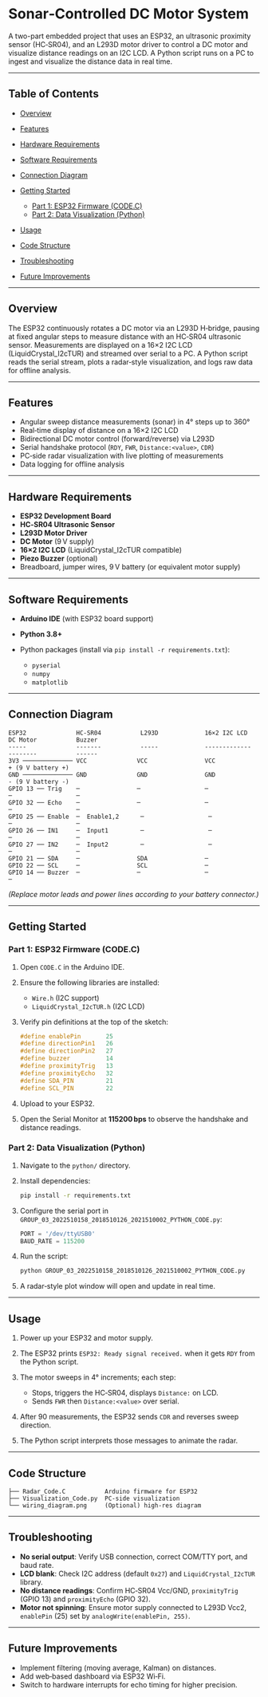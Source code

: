 # Sonar‑Controlled DC Motor System

A two-part embedded project that uses an ESP32, an ultrasonic proximity sensor (HC‑SR04), and an L293D motor driver to control a DC motor and visualize distance readings on an I2C LCD. A Python script runs on a PC to ingest and visualize the distance data in real time.

---

## Table of Contents

* [Overview](#overview)
* [Features](#features)
* [Hardware Requirements](#hardware-requirements)
* [Software Requirements](#software-requirements)
* [Connection Diagram](#connection-diagram)
* [Getting Started](#getting-started)

  * [Part 1: ESP32 Firmware (CODE.C)](#part-1-esp32-firmware)
  * [Part 2: Data Visualization (Python)](#part-2-data-visualization-python)
* [Usage](#usage)
* [Code Structure](#code-structure)
* [Troubleshooting](#troubleshooting)
* [Future Improvements](#future-improvements)

---

## Overview

The ESP32 continuously rotates a DC motor via an L293D H‑bridge, pausing at fixed angular steps to measure distance with an HC‑SR04 ultrasonic sensor. Measurements are displayed on a 16×2 I2C LCD (LiquidCrystal\_I2cTUR) and streamed over serial to a PC. A Python script reads the serial stream, plots a radar‑style visualization, and logs raw data for offline analysis.

---

## Features

* Angular sweep distance measurements (sonar) in 4° steps up to 360°
* Real‑time display of distance on a 16×2 I2C LCD
* Bidirectional DC motor control (forward/reverse) via L293D
* Serial handshake protocol (`RDY`, `FWR`, `Distance:<value>`, `CDR`)
* PC‑side radar visualization with live plotting of measurements
* Data logging for offline analysis

---

## Hardware Requirements

* **ESP32 Development Board**
* **HC‑SR04 Ultrasonic Sensor**
* **L293D Motor Driver**
* **DC Motor** (9 V supply)
* **16×2 I2C LCD** (LiquidCrystal\_I2cTUR compatible)
* **Piezo Buzzer** (optional)
* Breadboard, jumper wires, 9 V battery (or equivalent motor supply)

---

## Software Requirements

* **Arduino IDE** (with ESP32 board support)
* **Python 3.8+**
* Python packages (install via `pip install -r requirements.txt`):

  * `pyserial`
  * `numpy`
  * `matplotlib`

---

## Connection Diagram

```text
ESP32              HC‑SR04           L293D             16×2 I2C LCD         DC Motor           Buzzer
-----              -------           -----             -------------       --------           ------
3V3 ────────────── VCC              VCC                VCC                 + (9 V battery +)
GND ────────────── GND              GND                GND                 - (9 V battery -)
GPIO 13 ── Trig    ─                ─                  ─                   ─                  ─
GPIO 32 ── Echo    ─                ─                  ─                   ─                  ─
GPIO 25 ── Enable  ─  Enable1,2      ─                  ─                   ─                  ─
GPIO 26 ── IN1     ─  Input1         ─                  ─                   ─                  ─
GPIO 27 ── IN2     ─  Input2         ─                  ─                   ─                  ─
GPIO 21 ── SDA     ─                SDA                ─
GPIO 22 ── SCL     ─                SCL                ─
GPIO 14 ── Buzzer  ─                ─                  ─                   ─
```

*(Replace motor leads and power lines according to your battery connector.)*

---

## Getting Started

### Part 1: ESP32 Firmware (CODE.C)

1. Open `CODE.C` in the Arduino IDE.
2. Ensure the following libraries are installed:

   * `Wire.h` (I2C support)
   * `LiquidCrystal_I2cTUR.h` (I2C LCD)
3. Verify pin definitions at the top of the sketch:

   ```cpp
   #define enablePin       25
   #define directionPin1   26
   #define directionPin2   27
   #define buzzer          14
   #define proximityTrig   13
   #define proximityEcho   32
   #define SDA_PIN         21
   #define SCL_PIN         22
   ```
4. Upload to your ESP32.
5. Open the Serial Monitor at **115200 bps** to observe the handshake and distance readings.

### Part 2: Data Visualization (Python)

1. Navigate to the `python/` directory.
2. Install dependencies:

   ```bash
   pip install -r requirements.txt
   ```
3. Configure the serial port in `GROUP_03_2022510158_2018510126_2021510002_PYTHON_CODE.py`:

   ```python
   PORT = '/dev/ttyUSB0'
   BAUD_RATE = 115200
   ```
4. Run the script:

   ```bash
   python GROUP_03_2022510158_2018510126_2021510002_PYTHON_CODE.py
   ```
5. A radar‑style plot window will open and update in real time.

---

## Usage

1. Power up your ESP32 and motor supply.
2. The ESP32 prints `ESP32: Ready signal received.` when it gets `RDY` from the Python script.
3. The motor sweeps in 4° increments; each step:

   * Stops, triggers the HC‑SR04, displays `Distance:` on LCD.
   * Sends `FWR` then `Distance:<value>` over serial.
4. After 90 measurements, the ESP32 sends `CDR` and reverses sweep direction.
5. The Python script interprets those messages to animate the radar.

---

## Code Structure

```text
├── Radar_Code.C           Arduino firmware for ESP32
├── Visualization_Code.py  PC‑side visualization
└── wiring_diagram.png     (Optional) high‑res diagram
```

---

## Troubleshooting

* **No serial output**: Verify USB connection, correct COM/TTY port, and baud rate.
* **LCD blank**: Check I2C address (default `0x27`) and `LiquidCrystal_I2cTUR` library.
* **No distance readings**: Confirm HC‑SR04 Vcc/GND, `proximityTrig` (GPIO 13) and `proximityEcho` (GPIO 32).
* **Motor not spinning**: Ensure motor supply connected to L293D Vcc2, `enablePin` (25) set by `analogWrite(enablePin, 255)`.

---

## Future Improvements

* Implement filtering (moving average, Kalman) on distances.
* Add web‑based dashboard via ESP32 Wi‑Fi.
* Switch to hardware interrupts for echo timing for higher precision.
